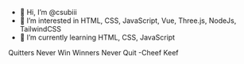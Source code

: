 - 👋 Hi, I’m @csubiii
- 👀 I’m interested in HTML, CSS, JavaScript, Vue, Three.js, NodeJs, TailwindCSS
- 🌱 I’m currently learning  HTML, CSS, JavaScript

Quitters Never Win
Winners Never Quit
-Cheef Keef 
